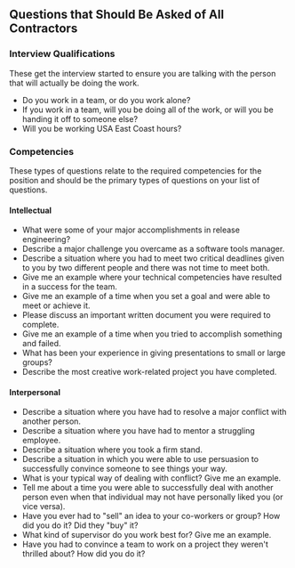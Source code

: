 ## Questions that Should Be Asked of All Contractors

### Interview Qualifications

These get the interview started to ensure you are talking with the person that
will actually be doing the work.

- Do you work in a team, or do you work alone?
- If you work in a team, will you be doing all of the work, or will you be handing it off to someone else?
- Will you be working USA East Coast hours?

### Competencies

These types of questions relate to the required competencies for the position and should be the primary types of questions on your list of questions.

#### Intellectual

- What were some of your major accomplishments in release engineering?
- Describe a major challenge you overcame as a software tools manager.
- Describe a situation where you had to meet two critical deadlines given to you by two different people and there was not time to meet both.
- Give me an example where your technical competencies have resulted in a success for the team.
- Give me an example of a time when you set a goal and were able to meet or achieve it.
- Please discuss an important written document you were required to complete.
- Give me an example of a time when you tried to accomplish something and failed.
- What has been your experience in giving presentations to small or large groups?
- Describe the most creative work-related project you have completed.

#### Interpersonal

- Describe a situation where you have had to resolve a major conflict with another person.
- Describe a situation where you have had to mentor a struggling employee.
- Describe a situation where you took a firm stand.
- Describe a situation in which you were able to use persuasion to successfully convince
someone to see things your way.
- What is your typical way of dealing with conflict? Give me an example.
- Tell me about a time you were able to successfully deal with another person even when
that individual may not have personally liked you (or vice versa).
- Have you ever had to "sell" an idea to your co-workers or group? How did you do it? Did
they "buy" it?
- What kind of supervisor do you work best for? Give me an example.
- Have you had to convince a team to work on a project they weren't thrilled about? How
did you do it?
